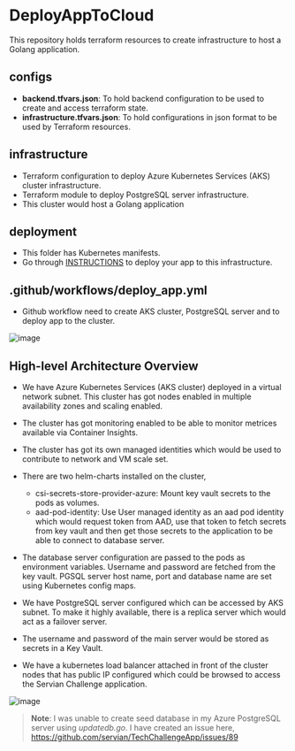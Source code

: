 # DeployAppToCloud
This repository holds terraform resources to create infrastructure to host a Golang application. 

## configs 
- **backend.tfvars.json**: To hold backend configuration to be used to create and access terraform state.
- **infrastructure.tfvars.json**: To hold configurations in json format to be used by Terraform resources. 

## infrastructure
- Terraform configuration to deploy Azure Kubernetes Services (AKS) cluster infrastructure.
- Terraform module to deploy PostgreSQL server infrastructure.
- This cluster would host a Golang application 

## deployment
- This folder has Kubernetes manifests.
- Go through [INSTRUCTIONS](https://github.com/nehagargSeequent/DeployAppToCloud/blob/main/INSTRUCTIONS.md) to deploy your app to this infrastructure.

## .github/workflows/deploy_app.yml
- Github workflow need to create AKS cluster, PostgreSQL server and to deploy app to the cluster.

![image](https://user-images.githubusercontent.com/81267312/144766544-89f7ca9f-dcc4-48b4-8cdc-352859db7a7b.png)


## High-level Architecture Overview
- We have Azure Kubernetes Services (AKS cluster) deployed in a virtual network subnet. This cluster has got nodes enabled in multiple availability zones and scaling enabled. 
- The cluster has got monitoring enabled to be able to monitor metrices available via Container Insights.
- The cluster has got its own managed identities which would be used to contribute to network and VM scale set.
- There are two helm-charts installed on the cluster,
    - csi-secrets-store-provider-azure: Mount key vault secrets to the pods as volumes.
    - aad-pod-identity: Use User managed identity as an aad pod identity which would request token from AAD, use that token to fetch secrets from key vault and then get those secrets to the application to be able to connect to database server.
- The database server configuration are passed to the pods as environment variables. Username and password are fetched from the key vault. PGSQL server host name, port and database name are set using Kubernetes config maps.

- We have PostgreSQL server configured which can be accessed by AKS subnet. To make it highly available, there is a replica server which would act as a failover server.
- The username and password of the main server would be stored as secrets in a Key Vault.

- We have a kubernetes load balancer attached in front of the cluster nodes that has public IP configured which could be browsed to access the Servian Challenge application. 

![image](https://user-images.githubusercontent.com/81267312/144765760-feaea733-78ab-4665-8ebf-83bc8d085a95.png)


>**Note**: I was unable to create seed database in my Azure PostgreSQL server using _updatedb.go_. I have created an issue here, https://github.com/servian/TechChallengeApp/issues/89
